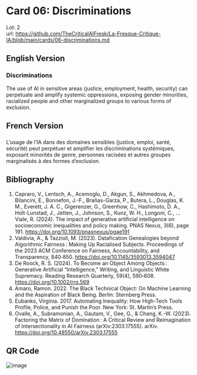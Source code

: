 # Card 06: Discriminations

Lot: 2  
url: https://github.com/TheCriticalAIFresk/La-Fresque-Critique-IA/blob/main/cards/06-discriminations.md

## English Version

### Discriminations

The use of AI in sensitive areas (justice, employment, health, security) can perpetuate and amplify systemic oppressions, exposing gender minorities, racialized people and other marginalized groups to various forms of exclusion.

## French Version

###

L’usage de l’IA dans des domaines sensibles (justice, emploi, santé, sécurité) peut perpétuer et amplifier les discriminations systémiques, exposant minorités de genre, personnes racisées et autres groupes marginalisés à des formes d’exclusion.

## Bibliography

1. Capraro, V., Lentsch, A., Acemoglu, D., Akgun, S., Akhmedova, A., Bilancini, E., Bonnefon, J.-F., Brañas-Garza, P., Butera, L., Douglas, K. M., Everett, J. A. C., Gigerenzer, G., Greenhow, C., Hashimoto, D. A., Holt-Lunstad, J., Jetten, J., Johnson, S., Kunz, W. H., Longoni, C., … Viale, R. (2024). The impact of generative artificial intelligence on socioeconomic inequalities and policy making. PNAS Nexus, 3(6), page 191. https://doi.org/10.1093/pnasnexus/pgae191
2. Valdivia, A., & Tazzioli, M. (2023). Datafication Genealogies beyond Algorithmic Fairness : Making Up Racialised Subjects. Proceedings of the 2023 ACM Conference on Fairness, Accountability, and Transparency, 840‑850. https://doi.org/10.1145/3593013.3594047
3. De Roock, R. S. (2024). To Become an Object Among Objects : Generative Artificial “Intelligence,” Writing, and Linguistic White Supremacy. Reading Research Quarterly, 59(4), 590‑608. https://doi.org/10.1002/rrq.569
4. Amaro, Ramon. 2022. The Black Technical Object: On Machine Learning and the Aspiration of Black Being. Berlin: Sternberg Press.
5. Eubanks, Virginia. 2017. Automating Inequality: How High-Tech Tools Profile, Police, and Punish the Poor. New York: St. Martin’s Press.
6. Ovalle, A., Subramonian, A., Gautam, V., Gee, G., & Chang, K.-W. (2023). Factoring the Matrix of Domination : A Critical Review and Reimagination of Intersectionality in AI Fairness (arXiv:2303.17555). arXiv. https://doi.org/10.48550/arXiv.2303.17555

## QR Code

![image](https://github.com/user-attachments/assets/57718cca-0050-4af3-9bf3-5f47ef187bbf)
